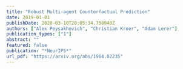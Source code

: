 ```yaml
---
title: "Robust Multi-agent Counterfactual Prediction"
date: 2019-01-01
publishDate: 2020-03-10T20:05:34.758940Z
authors: ["Alex Peysakhovich", "Christian Kroer", "Adam Lerer"]
publication_types: ["1"]
abstract: ""
featured: false
publication: "*NeurIPS*"
url_pdf: "https://arxiv.org/abs/1904.02235"
---
```



